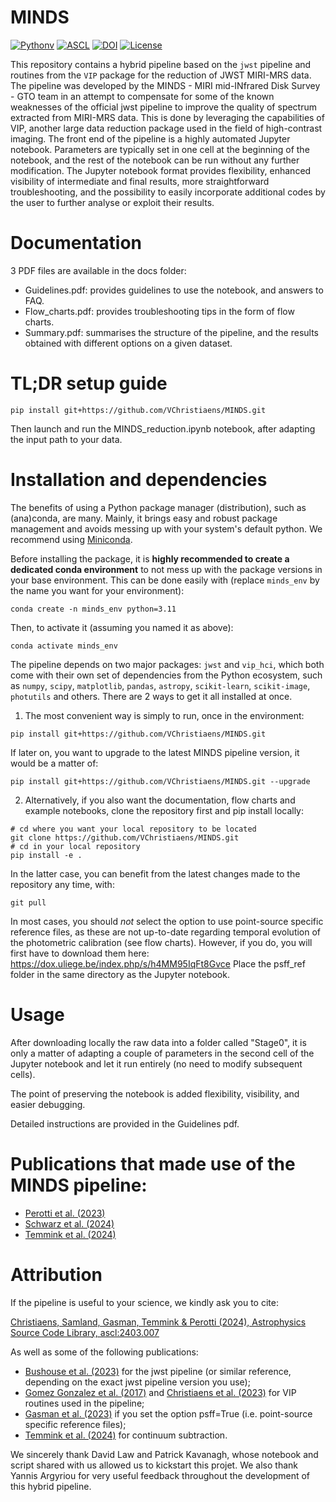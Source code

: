 MINDS
=====

[![Pythonv](https://img.shields.io/badge/Python-3.10%2C%203.11-brightgreen.svg)](https://github.com/VChristiaens/MINDS)
[![ASCL](https://img.shields.io/badge/ascl-2403.007-blue.svg?colorB=262255)](https://ascl.net/2403.007)
[![DOI](https://zenodo.org/badge/DOI/10.5281/zenodo.11121180.svg)](https://zenodo.org/records/11121180)
[![License](https://img.shields.io/badge/license-MIT-blue.svg?style=flat)](https://github.com/VChristiaens/MINDS/blob/master/LICENSE)

This repository contains a hybrid pipeline based on the `jwst` pipeline
and routines from the `VIP` package for the reduction of JWST MIRI-MRS
data. The pipeline was developed by the MINDS - MIRI mid-INfrared Disk
Survey - GTO team in an attempt to compensate for some of the known
weaknesses of the official jwst pipeline to improve the quality of
spectrum extracted from MIRI-MRS data. This is done by leveraging the
capabilities of VIP, another large data reduction package used in the
field of high-contrast imaging. The front end of the pipeline is a
highly automated Jupyter notebook. Parameters are typically set in one
cell at the beginning of the notebook, and the rest of the notebook can
be run without any further modification. The Jupyter notebook format
provides flexibility, enhanced visibility of intermediate and final
results, more straightforward troubleshooting, and the possibility to
easily incorporate additional codes by the user to further analyse or
exploit their results.

# Documentation

3 PDF files are available in the docs folder:

-   Guidelines.pdf: provides guidelines to use the notebook, and answers
    to FAQ.
-   Flow_charts.pdf: provides troubleshooting tips in the form of flow
    charts.
-   Summary.pdf: summarises the structure of the pipeline, and the
    results obtained with different options on a given dataset.

# TL;DR setup guide

``` {.bash}
pip install git+https://github.com/VChristiaens/MINDS.git
```

Then launch and run the MINDS_reduction.ipynb notebook, after adapting
the input path to your data.

# Installation and dependencies

The benefits of using a Python package manager (distribution), such as
(ana)conda, are many. Mainly, it brings easy and robust package
management and avoids messing up with your system\'s default python. We
recommend using [Miniconda](https://conda.io/miniconda).

Before installing the package, it is **highly recommended to create a
dedicated conda environment** to not mess up with the package versions
in your base environment. This can be done easily with (replace
`minds_env` by the name you want for your environment):

``` {.bash}
conda create -n minds_env python=3.11
```

Then, to activate it (assuming you named it as above):

``` {.bash}
conda activate minds_env
```

The pipeline depends on two major packages: `jwst` and `vip_hci`, which
both come with their own set of dependencies from the Python ecosystem,
such as `numpy`, `scipy`, `matplotlib`, `pandas`, `astropy`,
`scikit-learn`, `scikit-image`, `photutils` and others. There are 2 ways
to get it all installed at once.

1.  The most convenient way is simply to run, once in the environment:

``` {.bash}
pip install git+https://github.com/VChristiaens/MINDS.git
```

If later on, you want to upgrade to the latest MINDS pipeline version,
it would be a matter of:

``` {.bash}
pip install git+https://github.com/VChristiaens/MINDS.git --upgrade
```

2.  Alternatively, if you also want the documentation, flow charts and
    example notebooks, clone the repository first and pip install
    locally:

``` {.bash}
# cd where you want your local repository to be located
git clone https://github.com/VChristiaens/MINDS.git
# cd in your local repository
pip install -e .
```

In the latter case, you can benefit from the latest changes made to the
repository any time, with:

``` {.bash}
git pull
```

In most cases, you should *not* select the option to use point-source
specific reference files, as these are not up-to-date regarding temporal
evolution of the photometric calibration (see flow charts). However, if
you do, you will first have to download them here:
<https://dox.uliege.be/index.php/s/h4MM95IqFt8Gvce> Place the psff_ref
folder in the same directory as the Jupyter notebook.

# Usage

After downloading locally the raw data into a folder called \"Stage0\",
it is only a matter of adapting a couple of parameters in the second
cell of the Jupyter notebook and let it run entirely (no need to modify
subsequent cells).

The point of preserving the notebook is added flexibility, visibility,
and easier debugging.

Detailed instructions are provided in the Guidelines pdf.

# Publications that made use of the MINDS pipeline:

-   [Perotti et
    al. (2023)](https://ui.adsabs.harvard.edu/abs/2023Natur.620..516P/abstract)
-   [Schwarz et
    al. (2024)](https://ui.adsabs.harvard.edu/abs/2024ApJ...962....8S/abstract)
-   [Temmink et
    al. (2024)](https://ui.adsabs.harvard.edu/abs/2024arXiv240313591T/abstract)

# Attribution

If the pipeline is useful to your science, we kindly ask you to cite:

[Christiaens, Samland, Gasman, Temmink & Perotti (2024), Astrophysics
Source Code Library,
ascl:2403.007](https://ui.adsabs.harvard.edu/abs/2024ascl.soft03007C/abstract)

As well as some of the following publications:

-   [Bushouse et
    al. (2023)](https://ui.adsabs.harvard.edu/abs/2023zndo...7795697B/abstract)
    for the jwst pipeline (or similar reference, depending on the exact
    jwst pipeline version you use);
-   [Gomez Gonzalez et
    al. (2017)](https://ui.adsabs.harvard.edu/abs/2017AJ....154....7G/abstract)
    and [Christiaens et
    al. (2023)](https://ui.adsabs.harvard.edu/abs/2023JOSS....8.4774C/abstract)
    for VIP routines used in the pipeline;
-   [Gasman et
    al. (2023)](https://ui.adsabs.harvard.edu/abs/2023A%26A...673A.102G/abstract)
    if you set the option psff=True (i.e. point-source specific
    reference files);
-   [Temmink et
    al. (2024)](https://ui.adsabs.harvard.edu/abs/2024A%26A...686A.117T/abstract)
    for continuum subtraction.

We sincerely thank David Law and Patrick Kavanagh, whose notebook and
script shared with us allowed us to kickstart this projet. We also thank
Yannis Argyriou for very useful feedback throughout the development of
this hybrid pipeline.

